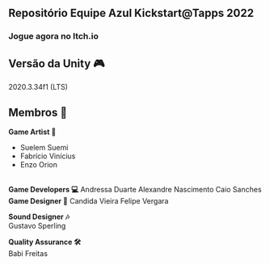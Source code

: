 ## Repositório Equipe Azul Kickstart@Tapps 2022

### Jogue agora no Itch.io


Versão da Unity 🎮
---
2020.3.34f1 (LTS)

Membros 🤖  
---
<b>Game Artist 🎨</b>  
- Suelem Suemi  
- Fabrício Vinícius  
- Enzo Orion  
<br/>
<b>Game Developers 💻</b>  
Andressa Duarte  
Alexandre Nascimento  
Caio Sanches  
<br/>
<b>Game Designer 📝</b>  
Candida Vieira  
Felipe Vergara  
  
<b>Sound Designer 🎶</b>  
Gustavo Sperling  
  
<b>Quality Assurance 🛠️</b>  
Babi Freitas
